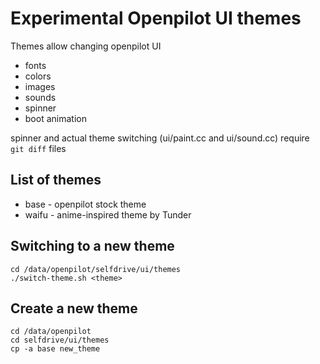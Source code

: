 # Experimental Openpilot UI themes

Themes allow changing openpilot UI
- fonts
- colors
- images
- sounds
- spinner
- boot animation

spinner and actual theme switching (ui/paint.cc and ui/sound.cc) require `git diff` files

## List of themes
- base - openpilot stock theme
- waifu - anime-inspired theme by Tunder

## Switching to a new theme

```
cd /data/openpilot/selfdrive/ui/themes
./switch-theme.sh <theme>
```

## Create a new theme

```
cd /data/openpilot
cd selfdrive/ui/themes
cp -a base new_theme
```
